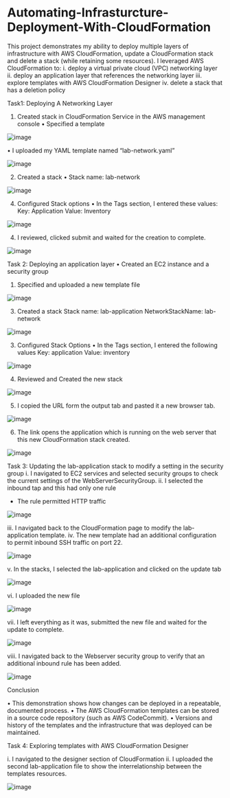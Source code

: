 # Automating-Infrasturcture-Deployment-With-CloudFormation

This project demonstrates my ability to deploy multiple layers of infrastructure with AWS CloudFormation, update a CloudFormation stack and delete a stack (while retaining some resources).
I leveraged AWS CloudFormation to:
i.	deploy a virtual private cloud (VPC) networking layer
ii.	deploy an application layer that references the networking layer
iii.	explore templates with AWS CloudFormation Designer
iv.	delete a stack that has a deletion policy


Task1: Deploying A Networking Layer
1.	Created stack in CloudFormation Service in the AWS management console
•	Specified a template

![image](https://github.com/user-attachments/assets/839b9726-b15f-4a98-975b-86a6a8d28afc)


•	I uploaded my YAML template named “lab-network.yaml”

![image](https://github.com/user-attachments/assets/5619ae77-6f86-439f-987b-d48dbb42a942)




2.	Created a stack
•	Stack name: lab-network

![image](https://github.com/user-attachments/assets/6d770371-aa89-4ece-a577-7d5d202194d6)


4.	Configured Stack options
•	In the Tags section, I entered these values:
Key: Application
Value: Inventory

![image](https://github.com/user-attachments/assets/0e209a9a-59a4-4406-b1d2-16a763607286)

 

4.	I reviewed, clicked submit and waited for the creation to complete.
   
![image](https://github.com/user-attachments/assets/2f47c465-5f0c-4c19-82d5-9ada0a555101)



Task 2: Deploying an application layer
•	Created an EC2 instance and a security group
1.	Specified and uploaded a new template file
   
![image](https://github.com/user-attachments/assets/8f0016a4-34df-434f-8dd6-838aeb126182)

                 
3.	Created a stack
Stack name: lab-application
NetworkStackName: lab-network

![image](https://github.com/user-attachments/assets/c7030ae4-91fe-4248-9c2d-c6b1e1664d58)


3.	Configured Stack Options
•	In the Tags section, I entered the following values
Key: application
Value: inventory

![image](https://github.com/user-attachments/assets/31a36d73-0454-4935-9a3d-2b08a7d7a269)


4.	Reviewed and Created the new stack

![image](https://github.com/user-attachments/assets/9bdfc4fa-8c65-48fb-be7e-757499f69fec)


5.	I copied the URL form the output tab and pasted it a new browser tab.

![image](https://github.com/user-attachments/assets/8f0cb616-1ea8-4d85-90c7-c90f1044b2b9)


6.	The link opens the application which is running on the web server that this new CloudFormation stack created.

![image](https://github.com/user-attachments/assets/d7d3133d-7403-4e66-a39c-4563127e13fa)



Task 3: Updating the lab-application stack to modify a setting in the security group
i.	I navigated to EC2 services and selected security groups to check the current settings of the WebServerSecurityGroup.
ii.	I selected the inbound tap and this had only one rule
-	The rule permitted HTTP traffic 

![image](https://github.com/user-attachments/assets/1ce2a04d-f41d-4e3b-a0ea-5fa273540811)


iii.	I navigated back to the CloudFormation page to modify the lab-application template.
iv.	The new template had an additional configuration to permit inbound SSH traffic on port 22.

![image](https://github.com/user-attachments/assets/bdffab3b-5d6b-4e0e-9c72-902d4e7cf5e6)

 

v.	In the stacks, I selected the lab-application and clicked on the update tab

![image](https://github.com/user-attachments/assets/7f23977f-1053-4ff8-b820-d4cd17630116)


vi.	I uploaded the new file

![image](https://github.com/user-attachments/assets/6b8b5485-5272-43b6-b9dd-c25081bcf0f4)


vii.	I left everything as it was, submitted the new file and waited for the update to complete.

![image](https://github.com/user-attachments/assets/f18b64f0-d6e5-4a97-a73f-d855b54eb27b)


viii.	I navigated back to the Webserver security group to verify that an additional inbound rule has been added.

![image](https://github.com/user-attachments/assets/ef7d1f94-917e-41d8-b1d3-376bc04c7298)

Conclusion

•	This demonstration shows how changes can be deployed in a repeatable, documented process.
•	The AWS CloudFormation templates can be stored in a source code repository (such as AWS CodeCommit).
•	Versions and history of the templates and the infrastructure that was deployed can be maintained.
  


Task 4: Exploring templates with AWS CloudFormation Designer

i.	I navigated to the designer section of CloudFormation
ii. I uploaded the second lab-application file to show the interrelationship between the templates resources.

![image](https://github.com/user-attachments/assets/dd60f1c1-4318-4795-a3cb-5d4575990ba9)



               
 






